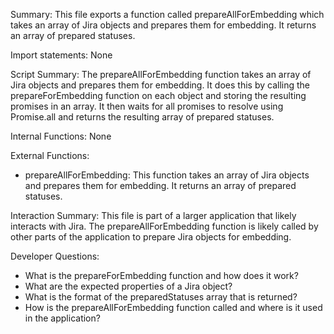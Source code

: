 Summary:
This file exports a function called prepareAllForEmbedding which takes an array of Jira objects and prepares them for embedding. It returns an array of prepared statuses.

Import statements:
None

Script Summary:
The prepareAllForEmbedding function takes an array of Jira objects and prepares them for embedding. It does this by calling the prepareForEmbedding function on each object and storing the resulting promises in an array. It then waits for all promises to resolve using Promise.all and returns the resulting array of prepared statuses.

Internal Functions:
None

External Functions:
- prepareAllForEmbedding: This function takes an array of Jira objects and prepares them for embedding. It returns an array of prepared statuses.

Interaction Summary:
This file is part of a larger application that likely interacts with Jira. The prepareAllForEmbedding function is likely called by other parts of the application to prepare Jira objects for embedding.

Developer Questions:
- What is the prepareForEmbedding function and how does it work?
- What are the expected properties of a Jira object?
- What is the format of the preparedStatuses array that is returned?
- How is the prepareAllForEmbedding function called and where is it used in the application?